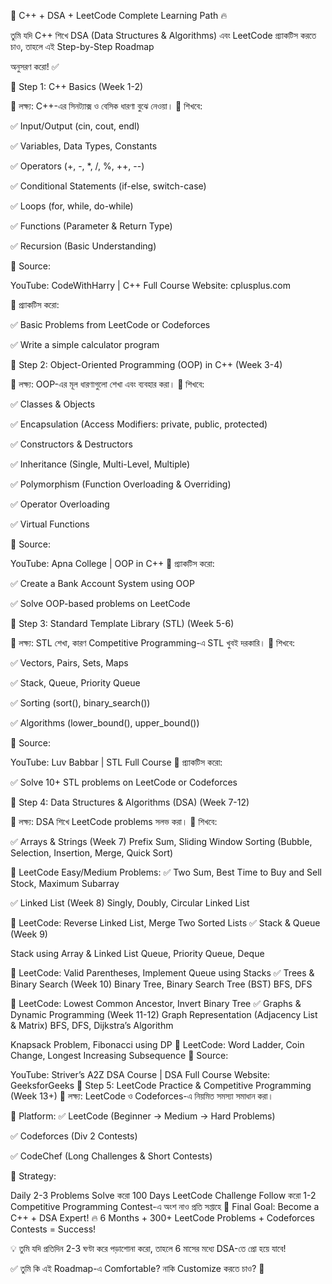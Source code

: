 🚀 C++ + DSA + LeetCode Complete Learning Path 🔥

তুমি যদি C++ শিখে DSA (Data Structures & Algorithms) এবং LeetCode প্র্যাকটিস করতে চাও, তাহলে এই Step-by-Step Roadmap 

অনুসরণ করো! ✅

📌 Step 1: C++ Basics (Week 1-2)

🎯 লক্ষ্য: C++-এর সিনট্যাক্স ও বেসিক ধারণা বুঝে নেওয়া।
📌 শিখবে:

✅ Input/Output (cin, cout, endl)

✅ Variables, Data Types, Constants

✅ Operators (+, -, *, /, %, ++, --)

✅ Conditional Statements (if-else, switch-case)

✅ Loops (for, while, do-while)

✅ Functions (Parameter & Return Type)

✅ Recursion (Basic Understanding)

📖 Source:

YouTube: CodeWithHarry | C++ Full Course
Website: cplusplus.com

📝 প্র্যাকটিস করো:

✅ Basic Problems from LeetCode or Codeforces

✅ Write a simple calculator program

📌 Step 2: Object-Oriented Programming (OOP) in C++ (Week 3-4)

🎯 লক্ষ্য: OOP-এর মূল ধারণাগুলো শেখা এবং ব্যবহার করা।
📌 শিখবে:

✅ Classes & Objects

✅ Encapsulation (Access Modifiers: private, public, protected)

✅ Constructors & Destructors

✅ Inheritance (Single, Multi-Level, Multiple)

✅ Polymorphism (Function Overloading & Overriding)

✅ Operator Overloading

✅ Virtual Functions

📖 Source:

YouTube: Apna College | OOP in C++
📝 প্র্যাকটিস করো:

✅ Create a Bank Account System using OOP

✅ Solve OOP-based problems on LeetCode

📌 Step 3: Standard Template Library (STL) (Week 5-6)

🎯 লক্ষ্য: STL শেখা, কারণ Competitive Programming-এ STL খুবই দরকারি।
📌 শিখবে:

✅ Vectors, Pairs, Sets, Maps

✅ Stack, Queue, Priority Queue

✅ Sorting (sort(), binary_search())

✅ Algorithms (lower_bound(), upper_bound())

📖 Source:

YouTube: Luv Babbar | STL Full Course
📝 প্র্যাকটিস করো:

✅ Solve 10+ STL problems on LeetCode or Codeforces

📌 Step 4: Data Structures & Algorithms (DSA) (Week 7-12)

🎯 লক্ষ্য: DSA শিখে LeetCode problems সলভ করা।
📌 শিখবে:

✅ Arrays & Strings (Week 7)
Prefix Sum, Sliding Window
Sorting (Bubble, Selection, Insertion, Merge, Quick Sort)

📖 LeetCode Easy/Medium Problems:
✅ Two Sum, Best Time to Buy and Sell Stock, Maximum Subarray

✅ Linked List (Week 8)
Singly, Doubly, Circular Linked List

📖 LeetCode: Reverse Linked List, Merge Two Sorted Lists
✅ Stack & Queue (Week 9)

Stack using Array & Linked List
Queue, Priority Queue, Deque

📖 LeetCode: Valid Parentheses, Implement Queue using Stacks
✅ Trees & Binary Search (Week 10)
Binary Tree, Binary Search Tree (BST)
BFS, DFS

📖 LeetCode: Lowest Common Ancestor, Invert Binary Tree
✅ Graphs & Dynamic Programming (Week 11-12)
Graph Representation (Adjacency List & Matrix)
BFS, DFS, Dijkstra’s Algorithm

Knapsack Problem, Fibonacci using DP
📖 LeetCode: Word Ladder, Coin Change, Longest Increasing Subsequence
📖 Source:

YouTube: Striver’s A2Z DSA Course | DSA Full Course
Website: GeeksforGeeks
📌 Step 5: LeetCode Practice & Competitive Programming (Week 13+)
🎯 লক্ষ্য: LeetCode ও Codeforces-এ নিয়মিত সমস্যা সমাধান করা।

📖 Platform:
✅ LeetCode (Beginner → Medium → Hard Problems)

✅ Codeforces (Div 2 Contests)

✅ CodeChef (Long Challenges & Short Contests)

📖 Strategy:

Daily 2-3 Problems Solve করো
100 Days LeetCode Challenge Follow করো
1-2 Competitive Programming Contest-এ অংশ নাও প্রতি সপ্তাহে
🎯 Final Goal: Become a C++ + DSA Expert!
🔥 6 Months + 300+ LeetCode Problems + Codeforces Contests = Success!

💡 তুমি যদি প্রতিদিন 2-3 ঘণ্টা করে পড়াশোনা করো, তাহলে 6 মাসের মধ্যে DSA-তে প্রো হয়ে যাবে!

✅ তুমি কি এই Roadmap-এ Comfortable? নাকি Customize করতে চাও? 🚀